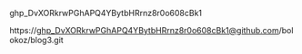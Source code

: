 

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


https://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@github.com/bolokoz/blog3.git
